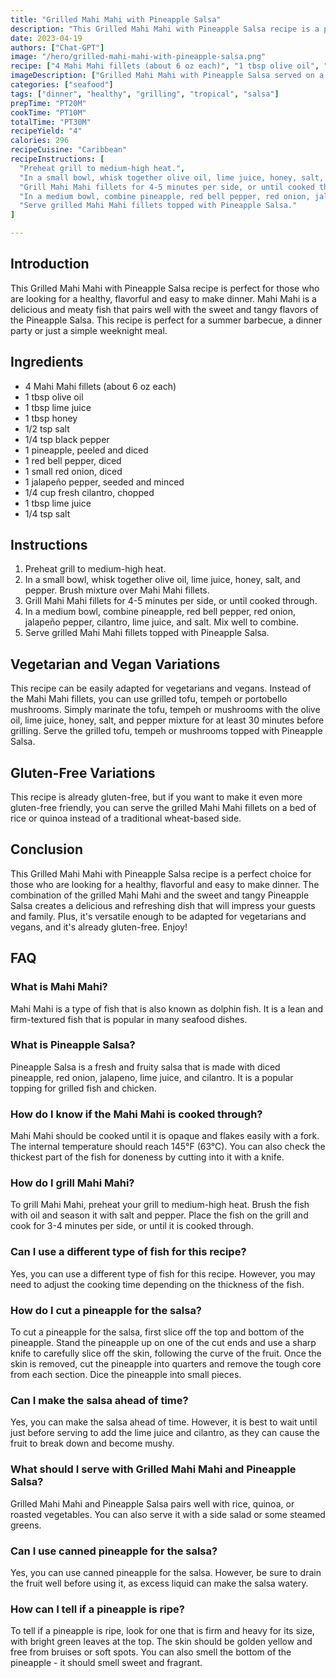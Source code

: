 ```yaml
---
title: "Grilled Mahi Mahi with Pineapple Salsa"
description: "This Grilled Mahi Mahi with Pineapple Salsa recipe is a perfect choice for a healthy and flavorful dinner. The combination of the grilled Mahi Mahi and the sweet and tangy Pineapple Salsa creates a delicious and refreshing dish that will impress your guests and family."
date: 2023-04-19
authors: ["Chat-GPT"]
image: "/hero/grilled-mahi-mahi-with-pineapple-salsa.png"
recipe: ["4 Mahi Mahi fillets (about 6 oz each)", "1 tbsp olive oil", "1 tbsp lime juice", "1 tbsp honey", "1/2 tsp salt", "1/4 tsp black pepper", "1 pineapple, peeled and diced", "1 red bell pepper, diced", "1 small red onion, diced", "1 jalapeño pepper, seeded and minced", "1/4 cup fresh cilantro, chopped", "1 tbsp lime juice", "1/4 tsp salt"]
imageDescription: ["Grilled Mahi Mahi with Pineapple Salsa served on a white plate"]  
categories: ["seafood"] 
tags: ["dinner", "healthy", "grilling", "tropical", "salsa"] 
prepTime: "PT20M"
cookTime: "PT10M"
totalTime: "PT30M"
recipeYield: "4"
calories: 296
recipeCuisine: "Caribbean"
recipeInstructions: [
  "Preheat grill to medium-high heat.",
  "In a small bowl, whisk together olive oil, lime juice, honey, salt, and pepper. Brush mixture over Mahi Mahi fillets.",
  "Grill Mahi Mahi fillets for 4-5 minutes per side, or until cooked through.",
  "In a medium bowl, combine pineapple, red bell pepper, red onion, jalapeño pepper, cilantro, lime juice, and salt. Mix well to combine.",
  "Serve grilled Mahi Mahi fillets topped with Pineapple Salsa."
]

---
```


## Introduction

This Grilled Mahi Mahi with Pineapple Salsa recipe is perfect for those who are looking for a healthy, flavorful and easy to make dinner. Mahi Mahi is a delicious and meaty fish that pairs well with the sweet and tangy flavors of the Pineapple Salsa. This recipe is perfect for a summer barbecue, a dinner party or just a simple weeknight meal. 

## Ingredients

- 4 Mahi Mahi fillets (about 6 oz each)
- 1 tbsp olive oil
- 1 tbsp lime juice
- 1 tbsp honey
- 1/2 tsp salt
- 1/4 tsp black pepper
- 1 pineapple, peeled and diced
- 1 red bell pepper, diced
- 1 small red onion, diced
- 1 jalapeño pepper, seeded and minced
- 1/4 cup fresh cilantro, chopped
- 1 tbsp lime juice
- 1/4 tsp salt

## Instructions

1. Preheat grill to medium-high heat.
2. In a small bowl, whisk together olive oil, lime juice, honey, salt, and pepper. Brush mixture over Mahi Mahi fillets.
3. Grill Mahi Mahi fillets for 4-5 minutes per side, or until cooked through.
4. In a medium bowl, combine pineapple, red bell pepper, red onion, jalapeño pepper, cilantro, lime juice, and salt. Mix well to combine.
5. Serve grilled Mahi Mahi fillets topped with Pineapple Salsa.

## Vegetarian and Vegan Variations

This recipe can be easily adapted for vegetarians and vegans. Instead of the Mahi Mahi fillets, you can use grilled tofu, tempeh or portobello mushrooms. Simply marinate the tofu, tempeh or mushrooms with the olive oil, lime juice, honey, salt, and pepper mixture for at least 30 minutes before grilling. Serve the grilled tofu, tempeh or mushrooms topped with Pineapple Salsa.

## Gluten-Free Variations

This recipe is already gluten-free, but if you want to make it even more gluten-free friendly, you can serve the grilled Mahi Mahi fillets on a bed of rice or quinoa instead of a traditional wheat-based side.

## Conclusion

This Grilled Mahi Mahi with Pineapple Salsa recipe is a perfect choice for those who are looking for a healthy, flavorful and easy to make dinner. The combination of the grilled Mahi Mahi and the sweet and tangy Pineapple Salsa creates a delicious and refreshing dish that will impress your guests and family. Plus, it's versatile enough to be adapted for vegetarians and vegans, and it's already gluten-free. Enjoy!

## FAQ

### What is Mahi Mahi?

Mahi Mahi is a type of fish that is also known as dolphin fish. It is a lean and firm-textured fish that is popular in many seafood dishes.

### What is Pineapple Salsa?

Pineapple Salsa is a fresh and fruity salsa that is made with diced pineapple, red onion, jalapeno, lime juice, and cilantro. It is a popular topping for grilled fish and chicken.

### How do I know if the Mahi Mahi is cooked through?

Mahi Mahi should be cooked until it is opaque and flakes easily with a fork. The internal temperature should reach 145°F (63°C). You can also check the thickest part of the fish for doneness by cutting into it with a knife.

### How do I grill Mahi Mahi?

To grill Mahi Mahi, preheat your grill to medium-high heat. Brush the fish with oil and season it with salt and pepper. Place the fish on the grill and cook for 3-4 minutes per side, or until it is cooked through.

### Can I use a different type of fish for this recipe?

Yes, you can use a different type of fish for this recipe. However, you may need to adjust the cooking time depending on the thickness of the fish.

### How do I cut a pineapple for the salsa?

To cut a pineapple for the salsa, first slice off the top and bottom of the pineapple. Stand the pineapple up on one of the cut ends and use a sharp knife to carefully slice off the skin, following the curve of the fruit. Once the skin is removed, cut the pineapple into quarters and remove the tough core from each section. Dice the pineapple into small pieces.

### Can I make the salsa ahead of time?

Yes, you can make the salsa ahead of time. However, it is best to wait until just before serving to add the lime juice and cilantro, as they can cause the fruit to break down and become mushy.

### What should I serve with Grilled Mahi Mahi and Pineapple Salsa?

Grilled Mahi Mahi and Pineapple Salsa pairs well with rice, quinoa, or roasted vegetables. You can also serve it with a side salad or some steamed greens.

### Can I use canned pineapple for the salsa?

Yes, you can use canned pineapple for the salsa. However, be sure to drain the fruit well before using it, as excess liquid can make the salsa watery.

### How can I tell if a pineapple is ripe?

To tell if a pineapple is ripe, look for one that is firm and heavy for its size, with bright green leaves at the top. The skin should be golden yellow and free from bruises or soft spots. You can also smell the bottom of the pineapple - it should smell sweet and fragrant.